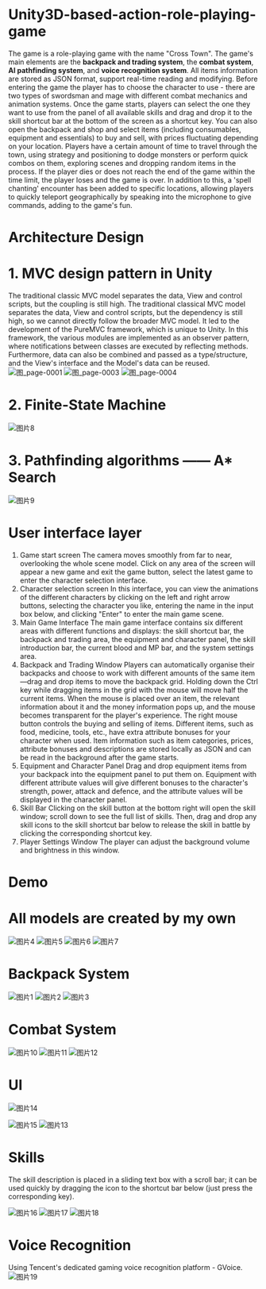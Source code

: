 # Unity3D-based-action-role-playing-game
The game is a role-playing game with the name "Cross Town". The game's main elements are the **backpack and trading system**, the **combat system**, **AI pathfinding system**, and **voice recognition system**. All items information are stored as JSON format, support real-time reading and modifying.
Before entering the game the player has to choose the character to use - there are two types of swordsman and mage with different combat mechanics and animation systems. Once the game starts, players can select the one they want to use from the panel of all available skills and drag and drop it to the skill shortcut bar at the bottom of the screen as a shortcut key. You can also open the backpack and shop and select items (including consumables, equipment and essentials) to buy and sell, with prices fluctuating depending on your location. Players have a certain amount of time to travel through the town, using strategy and positioning to dodge monsters or perform quick combos on them, exploring scenes and dropping random items in the process. If the player dies or does not reach the end of the game within the time limit, the player loses and the game is over. In addition to this, a 'spell chanting' encounter has been added to specific locations, allowing players to quickly teleport geographically by speaking into the microphone to give commands, adding to the game's fun.

# Architecture Design
# 1. MVC design pattern in Unity
The traditional classic MVC model separates the data, View and control scripts, but the coupling is still high.
The traditional classical MVC model separates the data, View and control scripts, but the dependency is still high, so we cannot directly follow the broader MVC model. It led to the development of the PureMVC framework, which is unique to Unity. In this framework, the various modules are implemented as an observer pattern, where notifications between classes are executed by reflecting methods. Furthermore, data can also be combined and passed as a type/structure, and the View's interface and the Model's data can be reused.
![图_page-0001](https://user-images.githubusercontent.com/62585203/131275069-57403726-6d53-4ed0-a421-42b226265d78.jpg)
![图_page-0003](https://user-images.githubusercontent.com/62585203/131275076-c68855af-8a93-440a-8264-48a1bce337d6.jpg)
![图_page-0004](https://user-images.githubusercontent.com/62585203/131275077-f11e92c5-03cb-42da-b6c3-640cced7d880.jpg)


# 2. Finite-State Machine
![图片8](https://user-images.githubusercontent.com/62585203/131274399-5e9c76c9-5371-4801-9938-e72e5da27525.png)

# 3. Pathfinding algorithms —— A* Search
![图片9](https://user-images.githubusercontent.com/62585203/131274433-9f785395-747a-4649-a53d-af6d61b7804f.png)



# User interface layer
1) Game start screen 
The camera moves smoothly from far to near, overlooking the whole scene model. Click on any area of the screen will appear a new game and exit the game button, select the latest game to enter the character selection interface. 
2) Character selection screen 
In this interface, you can view the animations of the different characters by clicking on the left and right arrow buttons, selecting the character you like, entering the name in the input box below, and clicking "Enter" to enter the main game scene. 
3) Main Game Interface 
The main game interface contains six different areas with different functions and displays: the skill shortcut bar, the backpack and trading area, the equipment and character panel, the skill introduction bar, the current blood and MP bar, and the system settings area. 
4) Backpack and Trading Window 
Players can automatically organise their backpacks and choose to work with different amounts of the same item—drag and drop items to move the backpack grid. Holding down the Ctrl key while dragging items in the grid with the mouse will move half the current items. When the mouse is placed over an item, the relevant information about it and the money information pops up, and the mouse becomes transparent for the player's experience. The right mouse button controls the buying and selling of items. 
Different items, such as food, medicine, tools, etc., have extra attribute bonuses for your character when used. Item information such as item categories, prices, attribute bonuses and descriptions are stored locally as JSON and can be read in the background after the game starts.
5) Equipment and Character Panel 
Drag and drop equipment items from your backpack into the equipment panel to put them on. Equipment with different attribute values will give different bonuses to the character's strength, power, attack and defence, and the attribute values will be displayed in the character panel. 
6) Skill Bar
Clicking on the skill button at the bottom right will open the skill window; scroll down to see the full list of skills. Then, drag and drop any skill icons to the skill shortcut bar below to release the skill in battle by clicking the corresponding shortcut key. 
7) Player Settings Window 
The player can adjust the background volume and brightness in this window.

# Demo
# All models are created by my own
![图片4](https://user-images.githubusercontent.com/62585203/131274184-81ca83b7-a4b2-41e2-a659-7214a17aeb65.png)
![图片5](https://user-images.githubusercontent.com/62585203/131274188-049baf2e-6241-4f3f-aabe-b90cd5d107e6.jpg)
![图片6](https://user-images.githubusercontent.com/62585203/131274195-b6ea4e5b-a7ef-49f2-b2cd-6d956581a6da.jpg)
![图片7](https://user-images.githubusercontent.com/62585203/131274199-da3c119a-85ef-499b-b5ab-1f9988a409ed.png)

# Backpack System
![图片1](https://user-images.githubusercontent.com/62585203/131274221-93bb12ae-125b-479c-a6c9-7a4907f3bab0.png)
![图片2](https://user-images.githubusercontent.com/62585203/131274223-0f493635-f837-4554-a058-bde393b09c94.png)
![图片3](https://user-images.githubusercontent.com/62585203/131274225-bca4e9f9-da18-4720-8887-ce0844b840ab.png)

# Combat System
![图片10](https://user-images.githubusercontent.com/62585203/131274648-9ee3ba02-a2ab-4e9c-b215-c5cca2d6dbc6.png)
![图片11](https://user-images.githubusercontent.com/62585203/131274652-ff3237cf-cb32-4975-a01d-e5bbe84b1899.png)
![图片12](https://user-images.githubusercontent.com/62585203/131274654-e77c331b-d115-4630-806a-e03efe666c1e.png)

# UI
![图片14](https://user-images.githubusercontent.com/62585203/131274706-6ab8f6d6-8976-4dab-9cc7-09e81d1176a2.png)

![图片15](https://user-images.githubusercontent.com/62585203/131274694-1c6b0a91-283e-40e5-8d60-18db7bb19ce7.png)
![图片13](https://user-images.githubusercontent.com/62585203/131274714-2a206ade-3de1-48b4-ac9d-200e87beee1d.png)

# Skills
The skill description is placed in a sliding text box with a scroll bar; it can be used quickly by dragging the icon to the shortcut bar below (just press the corresponding key).

![图片16](https://user-images.githubusercontent.com/62585203/131274782-48b61e77-0f1f-4d24-8724-916e4b09c9ff.png)
![图片17](https://user-images.githubusercontent.com/62585203/131274787-aeb883f7-2329-41c4-bea3-053bc3830e74.png)
![图片18](https://user-images.githubusercontent.com/62585203/131274789-cc0997ba-62ae-47f2-9a2a-b58fd7122c18.png)

# Voice Recognition
Using Tencent's dedicated gaming voice recognition platform - GVoice.
![图片19](https://user-images.githubusercontent.com/62585203/131274841-e85531b5-6e2f-47a5-86a6-3f6ac9e652ff.png)




